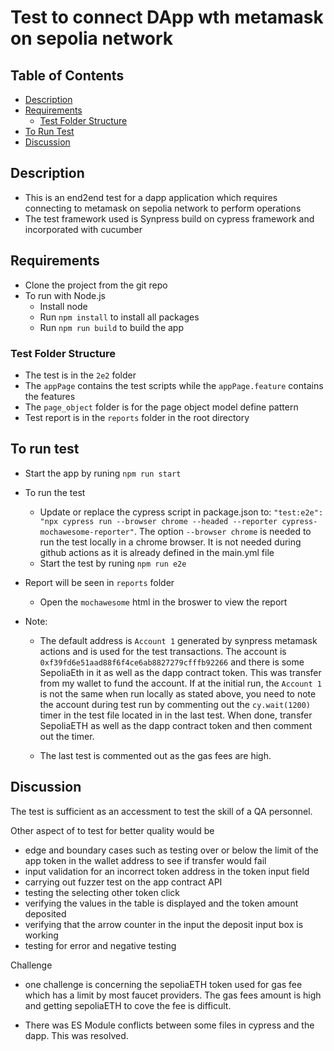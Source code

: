 # Test to connect DApp wth metamask on sepolia network

## Table of Contents

- [Description](#description)
- [Requirements](#requirements)
  - [Test Folder Structure](#test-folder-structure)
- [To Run Test](#to-run-test)
- [Discussion](#discussion)


## Description

- This is an end2end test for a dapp application which requires connecting to metamask on sepolia network to perform operations
- The test framework used is Synpress build on cypress framework and incorporated with cucumber

## Requirements

- Clone the project from the git repo
- To run with Node.js
    - Install node
    - Run `npm install` to install all packages
    - Run `npm run build` to build the app

### Test Folder Structure

- The test is in the `2e2` folder
- The `appPage` contains the test scripts while the `appPage.feature` contains the features
- The `page_object` folder is for the page object model define pattern
- Test report is in the `reports` folder in the root directory

## To run test

- Start the app by runing `npm run start`
- To run the test
  - Update or replace the cypress script in package.json to: `"test:e2e": "npx cypress run --browser chrome --headed --reporter cypress-mochawesome-reporter"`. The option `--browser chrome` is needed to run the test locally in a chrome browser. It is not needed during github actions as it is already defined in the main.yml file
  - Start the test by runing `npm run e2e`
- Report will be seen in `reports` folder
    - Open the `mochawesome` html in the broswer to view the report

- Note:
  - The default address is `Account 1` generated by synpress metamask actions and is used for the test transactions. The account is `0xf39fd6e51aad88f6f4ce6ab8827279cfffb92266` and there is some SepoliaEth in it as well as the dapp contract token. This was transfer from my wallet to fund the account. If at the initial run, the `Account 1` is not the same when run locally as stated above, you need to note the account during test run by commenting out the `cy.wait(1200)` timer in the test file located in in the last test. When done, transfer SepoliaETH as well as the dapp contract token and then comment out the timer.

  - The last test is commented out as the gas fees are high. 

## Discussion

The test is sufficient as an accessment to test the skill of a QA personnel. 

Other aspect of to test for better quality would be
- edge and boundary cases such as testing over or below the limit of the app token in the wallet address to see if transfer would fail
- input validation for an incorrect token address in the token input field
- carrying out fuzzer test on the app contract API
- testing the selecting other token click
- verifying the values in the table is displayed and the token amount deposited
- verifying that the arrow counter in the input the deposit input box is working
- testing for error and negative testing

Challenge
- one challenge is concerning the sepoliaETH token used for gas fee which has a limit by most faucet providers. The gas fees amount is high and getting sepoliaETH to cove the fee is difficult.

- There was ES Module conflicts between some files in cypress and the dapp. This was resolved.